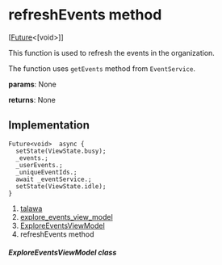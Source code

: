 
<div>

# refreshEvents method

</div>


[[Future](https://api.flutter.dev/flutter/dart-core/Future-class.html)\<[void\>]]




This function is used to refresh the events in the organization.

The function uses `getEvents` method from `EventService`.

**params**: None

**returns**: None



## Implementation

``` language-dart
Future<void>  async {
  setState(ViewState.busy);
  _events.;
  _userEvents.;
  _uniqueEventIds.;
  await _eventService.;
  setState(ViewState.idle);
}
```







1.  [talawa](../../index.html)
2.  [explore_events_view_model](../../view_model_after_auth_view_models_event_view_models_explore_events_view_model/)
3.  [ExploreEventsViewModel](../../view_model_after_auth_view_models_event_view_models_explore_events_view_model/ExploreEventsViewModel-class.html)
4.  refreshEvents method

##### ExploreEventsViewModel class







